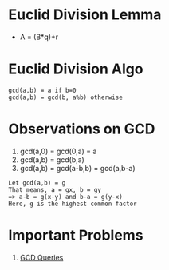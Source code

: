 # Euclid Division Lemma
- A = (B*q)+r 
# Euclid Division Algo
```
gcd(a,b) = a if b=0
gcd(a,b) = gcd(b, a%b) otherwise
```
# Observations on GCD
1. gcd(a,0) = gcd(0,a) = a
2. gcd(a,b) = gcd(b,a)
3. gcd(a,b) = gcd(a-b,b) = gcd(a,b-a)
```
Let gcd(a,b) = g
That means, a = gx, b = gy
=> a-b = g(x-y) and b-a = g(y-x)
Here, g is the highest common factor
```
# Important Problems
1. [GCD Queries](https://vjudge.net/problem/CodeChef-GCDQ)